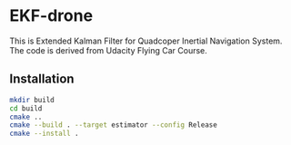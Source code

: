# EKF-drone

This is Extended Kalman Filter for Quadcoper Inertial Navigation System. The code is derived from Udacity Flying Car Course.

## Installation

```bash
mkdir build
cd build
cmake ..
cmake --build . --target estimator --config Release
cmake --install .
```
